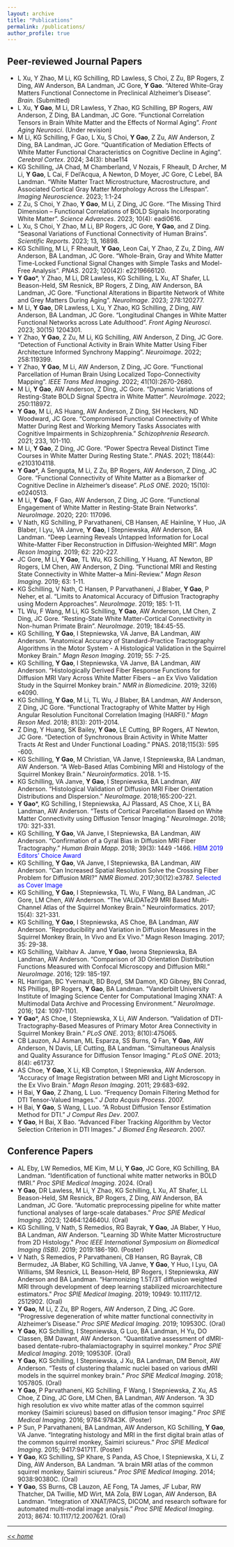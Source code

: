 ```yaml
---
layout: archive
title: "Publications"
permalink: /publications/
author_profile: true
---
```


<!--
{% if site.author.googlescholar %}
  <div class="wordwrap">You can also find my articles on <a href="{{site.author.googlescholar}}">my Google Scholar profile</a>.</div>
{% endif %}

{% include base_path %}

{% for post in site.publications reversed %}
  {% include archive-single.html %}
{% endfor %}
-->

## Peer-reviewed Journal Papers
- L Xu, Y Zhao, M Li, KG Schilling, RD Lawless, S Choi, Z Zu, BP Rogers, Z Ding, AW Anderson, BA Landman, JC Gore, **Y Gao**. “Altered White-Gray Matters Functional Connectome in Preclinical Alzheimer’s Disease”. *Brain*. (Submitted)  
- L Xu, **Y Gao**, M Li, DR Lawless, Y Zhao, KG Schilling, BP Rogers, AW Anderson, Z Ding, BA Landman, JC Gore. “Functional Correlation Tensors in Brain White Matter and the Effects of Normal Aging”. *Front Aging Neurosci*. (Under revision)  
- M Li, KG Schilling, F Gao, L Xu, S Choi, **Y Gao**, Z Zu, AW Anderson, Z Ding, BA Landman, JC Gore. “Quantification of Mediation Effects of White Matter Functional Characteristics on Cognitive Decline in Aging”. *Cerebral Cortex*. 2024; 34(3): bhae114  
- KG Schilling, JA Chad, M Chamberland, V Nozais, F Rheault, D Archer, M Li, **Y Gao**, L Cai, F Del’Acqua, A Newton, D Moyer, JC Gore, C Lebel, BA Landman. “White Matter Tract Microstructure, Macrostructure, and Associated Cortical Gray Matter Morphology Across the Lifespan”. *Imaging Neuroscience*. 2023; 1:1-24  
- Z Zu, S Choi, Y Zhao, **Y Gao**, M Li, Z Ding, JC Gore. “The Missing Third Dimension – Functional Correlations of BOLD Signals Incorporating White Matter”. *Science Advances*. 2023; 10(4): eadi0616.  
- L Xu, S Choi, Y Zhao, M Li, BP Rogers, JC Gore, **Y Gao**, and Z Ding. “Seasonal Variations of Functional Connectivity of Human Brains”. *Scientific Reports*. 2023; 13, 16898.  
- KG Schilling, M Li, F Rheault, **Y Gao**, Leon Cai, Y Zhao, Z Zu, Z Ding, AW Anderson, BA Landman, JC Gore. “Whole-Brain, Gray and White Matter Time-Locked Functional Signal Changes with Simple Tasks and Model-Free Analysis”. *PNAS*. 2023; 120(42): e2219666120.  
- **Y Gao***, Y Zhao, M Li, DR Lawless, KG Schilling, L Xu, AT Shafer, LL Beason-Held, SM Resnick, BP Rogers, Z Ding, AW Anderson, BA Landman, JC Gore. “Functional Alterations in Bipartite Network of White and Grey Matters During Aging”. *NeuroImage*. 2023; 278:120277.    
- M Li, **Y Gao**, DR Lawless, L Xu, Y Zhao, KG Schilling, Z Ding, AW Anderson, BA Landman, JC Gore. “Longitudinal Changes in White Matter Functional Networks across Late Adulthood”. *Front Aging Neurosci*. 2023; 30(15) 1204301.     
- Y Zhao, **Y Gao**, Z Zu, M Li, KG Schilling, AW Anderson, Z Ding, JC Gore. “Detection of Functional Activity in Brain White Matter Using Fiber Architecture Informed Synchrony Mapping”. *Neuroimage*. 2022; 258:119399.    
- Y Zhao, **Y Gao**, M Li, AW Anderson, Z Ding, JC Gore. “Functional Parcellation of Human Brain Using Localized Topo-Connectivity Mapping”. *IEEE Trans Med Imaging*. 2022; 41(10):2670-2680.  
- M Li, **Y Gao**, AW Anderson, Z Ding, JC Gore. “Dynamic Variations of Resting-State BOLD Signal Spectra in White Matter”. *NeuroImage*. 2022; 250:118972.   
- **Y Gao**, M Li, AS Huang, AW Anderson, Z Ding, SH Heckers, ND Woodward, JC Gore. “Compromised Functional Connectivity of White Matter During Rest and Working Memory Tasks Associates with Cognitive Impairments in Schizophrenia.” *Schizophrenia Research*. 2021; 233, 101-110.  
- M Li, **Y Gao**, Z Ding, JC Gore. “Power Spectra Reveal Distinct Time Courses in White Matter During Resting State.”. *PNAS*. 2021; 118(44): e2103104118.   
- **Y Gao***, A Sengupta, M Li, Z Zu, BP Rogers, AW Anderson, Z Ding, JC Gore. “Functional Connectivity of White Matter as a Biomarker of Cognitive Decline in Alzheimer’s disease”. *PLoS ONE*. 2020; 15(10): e0240513.  
- M Li, **Y Gao**, F Gao, AW Anderson, Z Ding, JC Gore. “Functional Engagement of White Matter in Resting-State Brain Networks”. *NeuroImage*. 2020; 220: 117096.   
- V Nath, KG Schilling, P Parvathaneni, CB Hansen, AE Hainline, Y Huo, JA Blaber, I Lyu, VA Janve, **Y Gao**, I Stepniewska, AW Anderson, BA Landman. “Deep Learning Reveals Untapped Information for Local White-Matter Fiber Reconstruction in Diffusion-Weighted MRI”. *Magn Reson Imaging*. 2019; 62: 220-227.   
- JC Gore, M Li, **Y Gao**, TL Wu, KG Schilling, Y Huang, AT Newton, BP Rogers, LM Chen, AW Anderson, Z Ding. “Functional MRI and Resting State Connectivity in White Matter–a Mini-Review.” *Magn Reson Imaging*. 2019; 63: 1-11.   
- KG Schilling, V Nath, C Hansen, P Parvathaneni, J Blaber, **Y Gao**, P Neher, et al. “Limits to Anatomical Accuracy of Diffusion Tractography using Modern Approaches”. *NeuroImage*. 2019; 185: 1-11.    
- TL Wu, F Wang, M Li, KG Schilling, **Y Gao**, AW Anderson, LM Chen, Z Ding, JC Gore. “Resting-State White Matter-Cortical Connectivity in Non-human Primate Brain”. *NeuroImage*. 2019; 184:45-55.   
- KG Schilling, **Y Gao**, I Stepniewska, VA Janve, BA Landman, AW Anderson. “Anatomical Accuracy of Standard-Practice Tractography Algorithms in the Motor System - A Histological Validation in the Squirrel Monkey Brain.” *Magn Reson Imaging*. 2019; 55: 7-25.   
- KG Schilling, **Y Gao**, I Stepniewska, VA Janve, BA Landman, AW Anderson. “Histologically Derived Fiber Response Functions for Diffusion MRI Vary Across White Matter Fibers – an Ex Vivo Validation Study in the Squirrel Monkey brain.” *NMR in Biomedicine*. 2019; 32(6) e4090.   
- KG Schilling, **Y Gao**, M Li, TL Wu, J Blaber, BA Landman, AW Anderson, Z Ding, JC Gore. “Functional Tractography of White Matter by High Angular Resolution Funcitonal Correlation Imaging (HARFI).” *Magn Reson Med*. 2018; 81(3): 2011-2014.   
- Z Ding, Y Huang, SK Bailey, **Y Gao**, LE Cutting, BP Rogers, AT Newton, JC Gore. “Detection of Synchronous Brain Activity in White Matter Tracts At Rest and Under Functional Loading.” PNAS. 2018;115(3): 595 -600.    
- KG Schilling, **Y Gao**, M Christian, VA Janve, I Stepniewska, BA Landman, AW Anderson. “A Web-Based Atlas Combining MRI and Histology of the Squirrel Monkey Brain.” *Neuroinformatics*. 2018. 1-15.    
- KG Schilling, VA Janve, **Y Gao**, I Stepniewska, BA Landman, AW Anderson. “Histological Validation of Diffusion MRI Fiber Orientation Distributions and Dispersion.” *NeuroImage*. 2018;165:200-221.   
- **Y Gao***, KG Schilling, I Stepniewska, AJ Plassard, AS Choe, X Li, BA Landman, AW Anderson. “Tests of Cortical Parcellation Based on White Matter Connectivity using Diffusion Tensor Imaging.” *NeuroImage*. 2018; 170: 321-331.   
- KG Schilling, **Y Gao**, VA Janve, I Stepniewska, BA Landman, AW Anderson. “Confirmation of a Gyral Bias in Diffusion MRI Fiber Tractography.” *Human Brain Mapp*. 2018; 39(3): 1449 -1466. <font color=Blue>HBM 2019 Editors’ Choice Award</font>  
- KG Schilling, **Y Gao**, VA Janve, I Stepniewska, BA Landman, AW Anderson. “Can Increased Spatial  Resolution Solve the Crossing Fiber Problem for Diffusion MRI?" *NMR Biomed*. 2017;30(12):e3787. <font color=Blue>Selected as Cover Image</font> 
- KG Schilling, **Y Gao**, I Stepniewska, TL Wu, F Wang, BA Landman, JC Gore, LM Chen, AW Anderson. “The VALiDATe29 MRI Based Multi-Channel Atlas of the Squirrel Monkey Brain.” Neuroinformatics. 2017; 15(4): 321-331.    
- KG Schilling, **Y Gao**, I Stepniewska, AS Choe, BA Landman, AW Anderson. “Reproducibility and Variation in Diffusion Measures in the Squirrel Monkey Brain, In Vivo and Ex Vivo.” Magn Reson Imaging. 2017; 35: 29-38.    
- KG Schilling, Vaibhav A. Janve, **Y Gao**, Iwona Stepniewska, BA Landman, AW Anderson. “Comparison of 3D Orientation Distribution Functions Measured with Confocal Microscopy and Diffusion MRI.” *NeuroImage*. 2016; 129: 185-197.    
- RL Harrigan, BC Yvernault, BD Boyd, SM Damon, KD Gibney, BN Conrad, NS Phillips, BP Rogers, **Y Gao**, BA Landman. “Vanderbilt University Institute of Imaging Science Center for Computational Imaging XNAT: A Multimodal Data Archive and Processing Environment.” *NeuroImage*. 2016; 124: 1097-1101.    
- **Y Gao***, AS Choe, I Stepniewska, X Li, AW Anderson. “Validation of DTI-Tractography-Based Measures of Primary Motor Area Connectivity in Squirrel Monkey Brain.” *PLoS ONE*. 2013; 8(10):475065.    
- CB Lauzon, AJ Asman, ML Esparza, SS Burns, Q Fan, **Y Gao**, AW Anderson, N Davis, LE Cutting, BA Landman. “Simultaneous Analysis and Quality Assurance for Diffusion Tensor Imaging.” *PLoS ONE*. 2013; 8(4): e61737.   
- AS Choe, **Y Gao**, X Li, KB Compton, I Stepniewska, AW Anderson. “Accuracy of Image Registration between MRI and Light Microscopy in the Ex Vivo Brain.” *Magn Reson Imaging*. 2011; 29:683-692.   
- H Bai, **Y Gao**, Z Zhang, L Luo. “Frequency Domain Filtering Method for DTI Tensor-Valued Images.” *J Data Acquis Process*. 2007.   
- H Bai, **Y Gao**, S Wang, L Luo. “A Robust Diffusion Tensor Estimation Method for DTI.” *J Comput Res Dev*. 2007.   
- **Y Gao**, H Bai, X Bao. “Advanced Fiber Tracking Algorithm by Vector Selection Criterion in DTI Images.” *J Biomed Eng Research*. 2007.   

## Conference Papers 
- AL Eby, LW Remedios, ME Kim, M Li, **Y Gao**, JC Gore, KG Schilling, BA Landman. “Identification of functional white matter networks in BOLD fMRI.” *Proc SPIE Medical Imaging*. 2024. (Oral)   
- **Y Gao**, DR Lawless, M Li, Y Zhao, KG Schilling, L Xu, AT Shafer, LL Beason-Held, SM Resnick, BP Rogers, Z Ding, AW Anderson, BA Landman, JC Gore. “Automatic preprocessing pipeline for white matter functional analyses of large-scale databases.” *Proc SPIE Medical Imaging*. 2023; 12464:124640U. (Oral)   
- KG Schilling, V Nath, S Remedios, RG Bayrak, **Y Gao**, JA Blaber, Y Huo, BA Landman, AW Anderson. "Learning 3D White Matter Microstructure from 2D Histology." *Proc IEEE International Symposium on Biomedical Imaging (ISBI)*. 2019; 2019:186-190. (Poster)   
- V Nath, S Remedios, P Parvathaneni, CB Hansen, RG Bayrak, CB Bermudez, JA Blaber, KG Schilling, VA Janve, **Y Gao**, Y Huo, I Lyu, OA Williams, SM Resnick, LL Beason-Held, BP Rogers, I Stepniewska, AW Anderson and BA Landman. “Harmonizing 1.5T/3T diffusion weighted MRI through development of deep learning stabilized microarchitecture estimators." *Proc SPIE Medical Imaging*. 2019; 10949: 10.1117/12. 2512902. (Oral)   
- **Y Gao**, M Li, Z Zu, BP Rogers, AW Anderson, Z Ding, JC Gore. “Progressive degeneration of white matter functional connectivity in Alzheimer’s Disease.” *Proc SPIE Medical Imaging*. 2019; 109530C. (Oral)   
- **Y Gao**, KG Schilling, I Stepniewska, G Luo, BA Landman, H Yu, DO Classen, BM Dawant, AW Anderson. “Quantitative assessment of dMRI-based dentate-rubro-thalamiactography in squirrel monkey.” *Proc SPIE Medical Imaging*. 2019; 109530F. (Oral)   
- **Y Gao**, KG Schilling, I Stepniewska, J Xu, BA Landman, DM Benoit, AW Anderson. “Tests of clustering thalamic nuclei based on various dMRI models in the squirrel monkey brain.” *Proc SPIE Medical Imaging*. 2018; 1057805. (Oral)   
- **Y Gao**, P Parvathaneni, KG Schilling, F Wang, I Stepniewska, Z Xu, AS Choe, Z Ding, JC Gore, LM Chen, BA Landman, AW Anderson. “A 3D high resolution ex vivo white matter atlas of the common squirrel monkey (Saimiri sciureus) based on diffusion tensor imaging.” *Proc SPIE Medical Imaging*. 2016; 9784:97843K. (Poster)   
- P Sun, P Parvathaneni, BA Landman, AW Anderson, KG Schilling, **Y Gao**, VA Janve. “Integrating histology and MRI in the first digital brain atlas of the common squirrel monkey, Saimiri sciureus.” *Proc SPIE Medical Imaging*. 2015; 9417:94171T. (Poster)   
- **Y Gao**, KG Schilling, SP Khare, S Panda, AS Choe, I Stepniewska, X Li, Z Ding, AW Anderson, BA Landman. “A brain MRI atlas of the common squirrel monkey, Saimiri sciureus.” *Proc SPIE Medical Imaging*. 2014; 9038:90380C. (Oral)   
- **Y Gao**, SS Burns, CB Lauzon, AE Fong, TA James, JF Lubar, RW Thatcher, DA Twillie, MD Wirt, MA Zola, BW Logan, AW Anderson, BA Landman. “Integration of XNAT/PACS, DICOM, and research software for automated multi-modal image analysis.” *Proc SPIE Medical Imaging*. 2013; 8674: 10.1117/12.2007621. (Oral)   


----------------------------------------

[_<< home_](https://gaoy3.github.io/Lab//)
